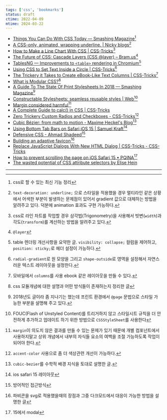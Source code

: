 ```yaml
---
tags: ['css', 'bookmarks']
status: draft
ctime: 2022-04-09
mtime: 2024-03-22
---
```


- [Things You Can Do With CSS Today — Smashing Magazine](https://www.smashingmagazine.com/2021/02/things-you-can-do-with-css-today/)[^1]
- [A CSS-only, animated, wrapping underline. | Nicky blogs](https://nickymeuleman.netlify.app/blog/css-animated-wrapping-underline)[^2]
- [How to Make a Line Chart With CSS | CSS-Tricks](https://css-tricks.com/how-to-make-a-line-chart-with-css/)[^3]
- [The Future of CSS: Cascade Layers (CSS @layer) – Bram.us](https://www.bram.us/2021/09/15/the-future-of-css-cascade-layers-css-at-layer/)[^4]
- [TablesNG — Improvements to `<table>` rendering in Chromium](https://www.bram.us/2021/06/21/tablesng-improvements-to-table-rendering-in-chromium/)[^5]
- [Using CSS to Set Text Inside a Circle | CSS-Tricks](https://css-tricks.com/using-css-to-set-text-inside-a-circle/)[^6]
- [The Trickery it Takes to Create eBook-Like Text Columns | CSS-Tricks](https://css-tricks.com/the-trickery-it-takes-to-create-ebook-like-text-columns/)[^7]
- [What is Modular CSS?](https://spaceninja.com/2018/09/17/what-is-modular-css/)[^8]
- [A Guide To The State Of Print Stylesheets In 2018 — Smashing Magazine](https://www.smashingmagazine.com/2018/05/print-stylesheets-in-2018/)[^9]
- [Constructable Stylesheets: seamless reusable styles  |  Web](https://developers.google.com/web/updates/2019/02/constructable-stylesheets)[^10]
- [Margin considered harmful](https://mxstbr.com/thoughts/margin)[^11]
- [A Complete Guide to calc() in CSS | CSS-Tricks](https://css-tricks.com/a-complete-guide-to-calc-in-css/)
- [Zero Trickery Custom Radios and Checkboxes - CSS-Tricks](https://css-tricks.com/zero-trickery-custom-radios-and-checkboxes/)[^13]
- [Cubic Bézier: from math to motion - Maxime Heckel's Blog](https://blog.maximeheckel.com/posts/cubic-bezier-from-math-to-motion/)[^14]
- [Using Bottom Tab Bars on Safari iOS 15 | Samuel Kraft](https://samuelkraft.com/blog/safari-15-bottom-tab-bars-web)[^15]
- [Defensive CSS - Ahmad Shadeed](https://ishadeed.com/article/defensive-css/)[^16]
- [Building an adaptive favicon](https://web.dev/building-an-adaptive-favicon/)[^17]
- [Replace JavaScript Dialogs With New HTML Dialog | CSS-Tricks - CSS-Tricks](https://css-tricks.com/replace-javascript-dialogs-html-dialog-element/)
- [How to prevent scrolling the page on iOS Safari 15 • PQINA](https://pqina.nl/blog/how-to-prevent-scrolling-the-page-on-ios-safari/)[^18]
- [The wasted potential of CSS attribute selectors by Elise Hein](https://elisehe.in/2022/10/16/attribute-selectors)

---

[^1]: css로 할 수 있는 최신 기능 정리
[^2]: `text-decoration: underline;` 으로 스타일을 적용했을 경우 멀티라인 같은 상황에서 어색한 부분이 발생하는 문제점이 있어서 gradient 값으로 대체하는 방법을 알려주고 있다. 덕분에 animation 효과도 구현 가능하다.
[^3]: css로 라인 차트를 작업할 경우 삼각법(Trigonometry)을 사용해서 빗변(`width`)과 각도(`transform`)를 계산하는 방법을 알려주고 있다.
[^4]: `@layer`
[^5]: table 렌더링 개선사항을 요약한 글. `visibility: collapse;` 컬럼을 제어하고, `position: sticky;`로 헤더 설정이 가능하다.
[^6]: `radial-gradient`로 원 모양을 그리고 `shape-outside`로 영역을 설정해서 자연스러운 텍스트 레이아웃을 설정한다.
[^7]: 모바일에서 `columns`를 사용 ebook 같은 레이아웃을 만들 수 있다.
[^8]: css 모듈개념에 대한 설명과 어떤 방식들이 존재하는지 정리한 글
[^9]: 2018년도 글이라 좀 지나기는 했는데 프린트 환경에서 `@page` 문법으로 스타일 가능한 부분을 설명해 주고 있다.
[^10]: FOUC(Flash of Unstyled Content)를 트리거하지 않고 스타일시트 규칙을 더 안전하게 추가하고 업데이트 하기 위한 방법으로  `CSSStyleSheet`를 사용한다
[^11]: `margin`이 의도치 않은 결과를 만들 수 있는 문제가 있기 때문에 개별 컴포넌트에서 사용하지말고 상위 개념에서 내부의 자식들 요소의 여백을 조절 가능하도록 작업이 되어야 한다.
[^12]: `calc`
[^13]: `accent-color` 사용으로 좀 더 색상관련 개선이 가능하다.
[^14]: `cubic-bezier`를 수학적 배경 지식을 토대로 설명한 글.
[^15]: ios safari 15 레이아웃
[^16]: 방어적인 접근방식
[^17]: 파비콘을 svg로 적용했을때의 장점과 그중 다크모드에서 대응이 가능한 방법을 설명한 글
[^18]: 15에서 modal